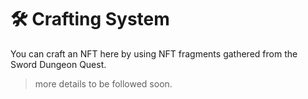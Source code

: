 # 🛠 Crafting System

You can craft an NFT here by using NFT fragments gathered from the Sword Dungeon Quest.

> more details to be followed soon.
